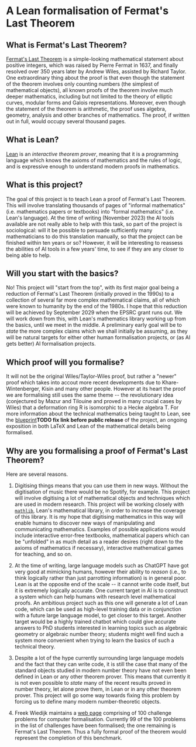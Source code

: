 # A Lean formalisation of Fermat's Last Theorem

## What is Fermat's Last Theorem?

[Fermat's Last Theorem](https://en.wikipedia.org/wiki/Fermat%27s_Last_Theorem) is a simple-looking mathematical statement about positive integers, which was raised by Pierre Fermat in 1637, and finally resolved over 350 years later by Andrew Wiles, assisted by Richard Taylor. One extraordinary thing about the proof is that even though the statement of the theorem involves only counting numbers (the simplest of mathematical objects), all known proofs of the theorem involve much deeper mathematics, including but not limited to the theory of elliptic curves, modular forms and Galois representations. Moreover, even though the statement of the theorem is arithmetic, the proof uses algebra, geometry, analysis and other branches of mathematics. The proof, if written out in full, would occupy several thousand pages.

## What is Lean?

[Lean](https://lean-lang.org/) is an *interactive theorem prover*, meaning that it is a programming language which knows the axioms of mathematics and the rules of logic, and is expressive enough to understand modern proofs in mathematics.

## What is this project?

The goal of this project is to teach Lean a proof of Fermat's Last Theorem. This will involve translating thousands of pages of "informal mathematics" (i.e. mathematics papers or textbooks) into "formal mathematics" (i.e. Lean's language). At the time of writing (November 2023) the AI tools available are not really able to help with this task, so part of the project is sociological: will it be possible to persuade sufficiently many mathematicians to do this translation manually, so that the project can be finished within ten years or so? However, it will be interesting to reassess the abilities of AI tools in a few years' time, to see if they are any closer to being able to help.

## Will you start with the basics?

No! This project will "start from the top", with its first major goal being a reduction of Fermat's Last Theorem (initially proved in the 1990s) to a collection of several far more complex mathematical claims, all of which were known to humanity by the end of the 1980s. I hope that this reduction will be achieved by September 2029 when the EPSRC grant runs out. We will work down from this, with Lean's mathematics library working up from the basics, until we meet in the middle. A preliminary early goal will be to *state* the more complex claims which we shall initially be assuming, as they will be natural targets for either other human formalisation projects, or (as AI gets better) AI formalisation projects.  

## Which proof will you formalise?

It will not be the original Wiles/Taylor-Wiles proof, but rather a "newer" proof which takes into accout more recent developments due to Khare-Wintenberger, Kisin and many other people. However at its heart the proof we are formalising still uses the same theme -- the revolutionary idea (conjectured by Mazur and Tilouine and proved in many crucial cases by Wiles) that a deformation ring R is isomorphic to a Hecke algebra T. For more information about the technical mathematics being taught to Lean, see the [blueprint](blueprint)**TODO fix link before public release** of the project, an ongoing exposition in both LaTeX and Lean of the mathematical details being formalised.

## Why are you formalising a proof of Fermat's Last Theorem?

Here are several reasons.

1) Digitising things means that you can use them in new ways. Without the digitisation of music there would be no Spotify, for example. This project will involve digitising a lot of mathematical objects and techniques which are used in modern research. This project will be working closely with [`mathlib`](https://github.com/leanprover-community/mathlib4), Lean's mathematical library, in order to increase the coverage of this library. It is my hope that digitising mathematics in this way will enable humans to discover new ways of manipulating and communicating mathematics. Examples of possible applications would include interactive error-free textbooks, mathematical papers which can be "unfolded" in as much detail as a reader desires (right down to the axioms of mathematics if necessary), interactive mathematical games for teaching, and so on.

2) At the time of writing, large language models such as ChatGPT have got very good at mimicking humans, however their ability to *reason* (i.e., to think logically rather than just parrotting information) is in general poor. Lean is at the opposite end of the scale -- it cannot write code itself, but it is extremely logically accurate. One current target in AI is to construct a system which can help humans with research level mathematical proofs. An ambitious project such as this one will generate a lot of Lean code, which can be used as high-level training data or in conjunction with a future large language model, to get closer to this target. Another target would be a highly trained chatbot which could give accurate answers to PhD students interested in learning topics such as algebraic geometry or algebraic number theory; students might well find such a system more convenient when trying to learn the basics of such a technical theory.

3) Despite a lot of the hype currently surrounding large language models and the fact that they can write code, it is still the case that many of the standard objects studied in modern number theory have not even been defined in Lean or any other theorem prover. This means that currently it is not even possible to *state* many of the recent results proved in number theory, let alone prove them, in Lean or in any other theorem prover. This project will go some way towards fixing this problem by forcing us to define many modern number-theoretic objects.
 
4) Freek Wiedijk maintains a [web page](https://www.cs.ru.nl/~freek/100/) comprising of 100 challenge problems for computer formalisation. Currently 99 of the 100 problems in the list of challenges have been formalised; the one remaining is Fermat's Last Theorem. Thus a fully formal proof of the theorem would represent the completion of this benchmark.
